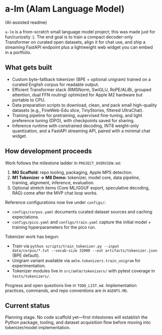 # a-lm (Alam Language Model)
(AI-assisted readme)

`a-lm` is a from-scratch small language model project; this was made just for fun/curiosity :). The end goal is to train a compact decoder-only Transformer on curated open datasets, align it for chat use, and ship a streaming FastAPI endpoint plus a lightweight web widget you can embed in a portfolio.

## What gets built
- Custom byte-fallback tokenizer (BPE + optional unigram) trained on a curated English corpus for readable output.
- Efficient Transformer stack (RMSNorm, SwiGLU, RoPE/ALiBi, grouped attention, dual FFN routing) optimized for Apple M2 hardware but portable to CPU.
- Data preparation scripts to download, clean, and pack small high-quality datasets (e.g., FineWeb-Edu slice, TinyStories, filtered UltraChat).
- Training pipeline for pretraining, supervised fine-tuning, and light preference tuning (DPO), with checkpoints saved for sharing.
- Inference runtime with constrained decoding, INT8 weight-only quantization, and a FastAPI streaming API, paired with a minimal chat widget.

## How development proceeds
Work follows the milestone ladder in `PROJECT_OVERVIEW.md`:
1. **M0 Scaffold:** repo tooling, packaging, Apple MPS detection.
2. **M1 Tokenizer → M8 Demo:** tokenizer, model core, data pipeline, training, alignment, inference, evaluation.
3. Optional stretch items (Core ML/GGUF export, speculative decoding, RAG) come after the MVP chat loop works.

Reference configurations now live under `configs/`:
- `configs/corpus.yaml` documents curated dataset sources and caching expectations.
- `configs/pico.yaml` and `configs/train.yaml` capture the initial model + training hyperparameters for the pico run.

Tokenizer work has begun:
- Train via `python scripts/train_tokenizer.py --input data/corpus/*.txt --vocab-size 32000 --out artifacts/tokenizer.json` (BPE default).
- Unigram variant available via `amlm.tokenizers.train_unigram` for experimentation.
- Tokenizer modules live in `src/amlm/tokenizers/` with pytest coverage in `tests/tokenizers/`.

Progress and open questions live in `TODO_LIST.md`. Implementation practices, commands, and repo conventions are in `AGENTS.MD`.

## Current status
Planning stage. No code scaffold yet—first milestones will establish the Python package, tooling, and dataset acquisition flow before moving into tokenizer/model implementation.
